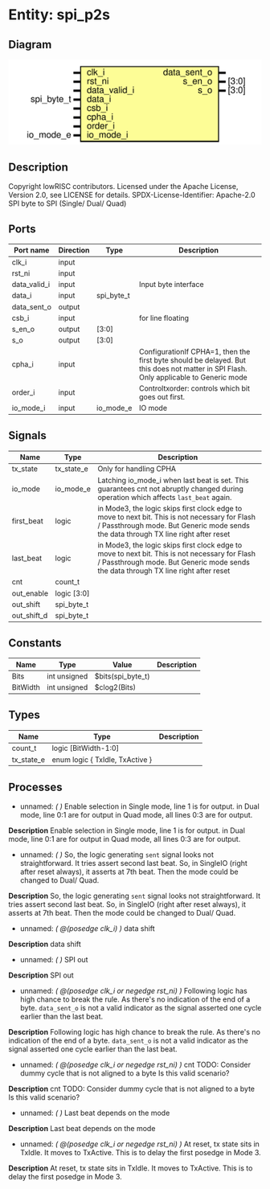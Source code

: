 # Entity: spi_p2s
## Diagram
![Diagram](spi_p2s.svg "Diagram")
## Description
Copyright lowRISC contributors.
 Licensed under the Apache License, Version 2.0, see LICENSE for details.
 SPDX-License-Identifier: Apache-2.0
 SPI byte to SPI (Single/ Dual/ Quad)
 
## Ports
| Port name    | Direction | Type       | Description                                                                                                                            |
| ------------ | --------- | ---------- | -------------------------------------------------------------------------------------------------------------------------------------- |
| clk_i        | input     |            |                                                                                                                                        |
| rst_ni       | input     |            |                                                                                                                                        |
| data_valid_i | input     |            | Input byte interface                                                                                                                   |
| data_i       | input     | spi_byte_t |                                                                                                                                        |
| data_sent_o  | output    |            |                                                                                                                                        |
| csb_i        | input     |            | for line floating                                                                                                                      |
| s_en_o       | output    | [3:0]      |                                                                                                                                        |
| s_o          | output    | [3:0]      |                                                                                                                                        |
| cpha_i       | input     |            | ConfigurationIf CPHA=1, then the first byte should be delayed. But this does not matter in SPI Flash. Only applicable to Generic mode  |
| order_i      | input     |            | Controltxorder: controls which bit goes out first.                                                                                     |
| io_mode_i    | input     | io_mode_e  | IO mode                                                                                                                                |
## Signals
| Name        | Type        | Description                                                                                                                                                                            |
| ----------- | ----------- | -------------------------------------------------------------------------------------------------------------------------------------------------------------------------------------- |
| tx_state    | tx_state_e  | Only for handling CPHA                                                                                                                                                                 |
| io_mode     | io_mode_e   | Latching io_mode_i when last beat is set. This guarantees cnt not abruptly changed during operation which affects `last_beat` again.                                                   |
| first_beat  | logic       | in Mode3, the logic skips first clock edge to move to next bit. This is not necessary for Flash / Passthrough mode. But Generic mode sends the data through TX line right after reset  |
| last_beat   | logic       | in Mode3, the logic skips first clock edge to move to next bit. This is not necessary for Flash / Passthrough mode. But Generic mode sends the data through TX line right after reset  |
| cnt         | count_t     |                                                                                                                                                                                        |
| out_enable  | logic [3:0] |                                                                                                                                                                                        |
| out_shift   | spi_byte_t  |                                                                                                                                                                                        |
| out_shift_d | spi_byte_t  |                                                                                                                                                                                        |
## Constants
| Name     | Type         | Value             | Description |
| -------- | ------------ | ----------------- | ----------- |
| Bits     | int unsigned | $bits(spi_byte_t) |             |
| BitWidth | int unsigned | $clog2(Bits)      |             |
## Types
| Name       | Type                                      | Description |
| ---------- | ----------------------------------------- | ----------- |
| count_t    | logic [BitWidth-1:0]                      |             |
| tx_state_e | enum logic {     TxIdle,     TxActive   } |             |
## Processes
- unnamed: _(  )_
Enable selection
in Single mode, line 1 is for output.
in Dual mode, line 0:1 are for output
in Quad mode, all lines 0:3 are for output.

**Description**
Enable selection
in Single mode, line 1 is for output.
in Dual mode, line 0:1 are for output
in Quad mode, all lines 0:3 are for output.

- unnamed: _(  )_
So, the logic generating `sent` signal looks not straightforward. It tries
assert second last beat. So, in SingleIO (right after reset always), it
asserts at 7th beat. Then the mode could be changed to Dual/ Quad.

**Description**
So, the logic generating `sent` signal looks not straightforward. It tries
assert second last beat. So, in SingleIO (right after reset always), it
asserts at 7th beat. Then the mode could be changed to Dual/ Quad.

- unnamed: _( @(posedge clk_i) )_
data shift

**Description**
data shift

- unnamed: _(  )_
SPI out

**Description**
SPI out

- unnamed: _( @(posedge clk_i or negedge rst_ni) )_
Following logic has high chance to break the rule. As there's no
indication of the end of a byte. `data_sent_o` is not a valid indicator
as the signal asserted one cycle earlier than the last beat.

**Description**
Following logic has high chance to break the rule. As there's no
indication of the end of a byte. `data_sent_o` is not a valid indicator
as the signal asserted one cycle earlier than the last beat.

- unnamed: _( @(posedge clk_i or negedge rst_ni) )_
cnt
TODO: Consider dummy cycle that is not aligned to a byte
Is this valid scenario?

**Description**
cnt
TODO: Consider dummy cycle that is not aligned to a byte
Is this valid scenario?

- unnamed: _(  )_
Last beat depends on the mode

**Description**
Last beat depends on the mode

- unnamed: _( @(posedge clk_i or negedge rst_ni) )_
At reset, tx state sits in TxIdle. It moves to TxActive.
This is to delay the first posedge in Mode 3.

**Description**
At reset, tx state sits in TxIdle. It moves to TxActive.
This is to delay the first posedge in Mode 3.

